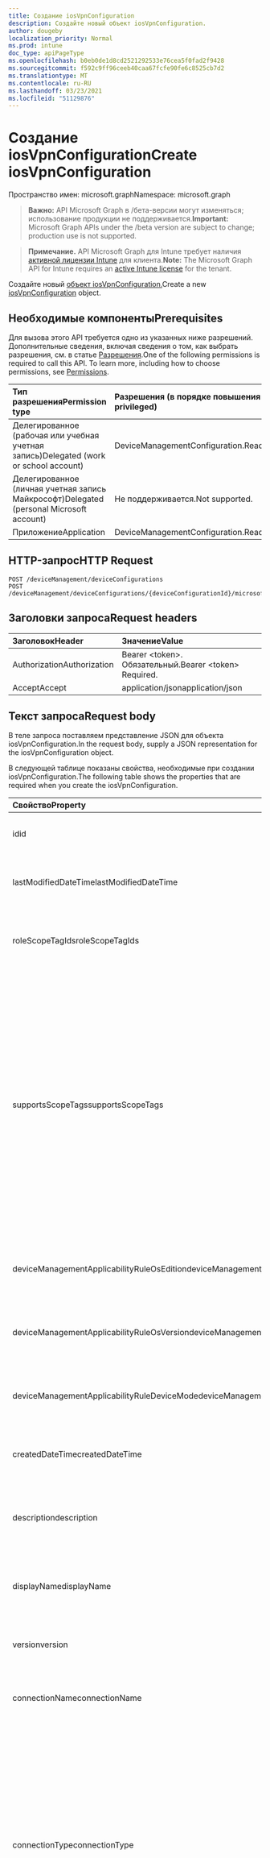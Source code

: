 ```yaml
---
title: Создание iosVpnConfiguration
description: Создайте новый объект iosVpnConfiguration.
author: dougeby
localization_priority: Normal
ms.prod: intune
doc_type: apiPageType
ms.openlocfilehash: b0eb0de1d8cd2521292533e76cea5f0fad2f9428
ms.sourcegitcommit: f592c9ff96ceeb40caa67fcfe90fe6c8525cb7d2
ms.translationtype: MT
ms.contentlocale: ru-RU
ms.lasthandoff: 03/23/2021
ms.locfileid: "51129876"
---
```

# <a name="create-iosvpnconfiguration"></a><span data-ttu-id="ce4cf-103">Создание iosVpnConfiguration</span><span class="sxs-lookup"><span data-stu-id="ce4cf-103">Create iosVpnConfiguration</span></span>

<span data-ttu-id="ce4cf-104">Пространство имен: microsoft.graph</span><span class="sxs-lookup"><span data-stu-id="ce4cf-104">Namespace: microsoft.graph</span></span>

> <span data-ttu-id="ce4cf-105">**Важно:** API Microsoft Graph в /бета-версии могут изменяться; использование продукции не поддерживается.</span><span class="sxs-lookup"><span data-stu-id="ce4cf-105">**Important:** Microsoft Graph APIs under the /beta version are subject to change; production use is not supported.</span></span>

> <span data-ttu-id="ce4cf-106">**Примечание.** API Microsoft Graph для Intune требует наличия [активной лицензии Intune](https://go.microsoft.com/fwlink/?linkid=839381) для клиента.</span><span class="sxs-lookup"><span data-stu-id="ce4cf-106">**Note:** The Microsoft Graph API for Intune requires an [active Intune license](https://go.microsoft.com/fwlink/?linkid=839381) for the tenant.</span></span>

<span data-ttu-id="ce4cf-107">Создайте новый [объект iosVpnConfiguration.](../resources/intune-deviceconfig-iosvpnconfiguration.md)</span><span class="sxs-lookup"><span data-stu-id="ce4cf-107">Create a new [iosVpnConfiguration](../resources/intune-deviceconfig-iosvpnconfiguration.md) object.</span></span>

## <a name="prerequisites"></a><span data-ttu-id="ce4cf-108">Необходимые компоненты</span><span class="sxs-lookup"><span data-stu-id="ce4cf-108">Prerequisites</span></span>
<span data-ttu-id="ce4cf-p101">Для вызова этого API требуется одно из указанных ниже разрешений. Дополнительные сведения, включая сведения о том, как выбрать разрешения, см. в статье [Разрешения](/graph/permissions-reference).</span><span class="sxs-lookup"><span data-stu-id="ce4cf-p101">One of the following permissions is required to call this API. To learn more, including how to choose permissions, see [Permissions](/graph/permissions-reference).</span></span>

|<span data-ttu-id="ce4cf-111">Тип разрешения</span><span class="sxs-lookup"><span data-stu-id="ce4cf-111">Permission type</span></span>|<span data-ttu-id="ce4cf-112">Разрешения (в порядке повышения привилегий)</span><span class="sxs-lookup"><span data-stu-id="ce4cf-112">Permissions (from least to most privileged)</span></span>|
|:---|:---|
|<span data-ttu-id="ce4cf-113">Делегированное (рабочая или учебная учетная запись)</span><span class="sxs-lookup"><span data-stu-id="ce4cf-113">Delegated (work or school account)</span></span>|<span data-ttu-id="ce4cf-114">DeviceManagementConfiguration.ReadWrite.All</span><span class="sxs-lookup"><span data-stu-id="ce4cf-114">DeviceManagementConfiguration.ReadWrite.All</span></span>|
|<span data-ttu-id="ce4cf-115">Делегированное (личная учетная запись Майкрософт)</span><span class="sxs-lookup"><span data-stu-id="ce4cf-115">Delegated (personal Microsoft account)</span></span>|<span data-ttu-id="ce4cf-116">Не поддерживается.</span><span class="sxs-lookup"><span data-stu-id="ce4cf-116">Not supported.</span></span>|
|<span data-ttu-id="ce4cf-117">Приложение</span><span class="sxs-lookup"><span data-stu-id="ce4cf-117">Application</span></span>|<span data-ttu-id="ce4cf-118">DeviceManagementConfiguration.ReadWrite.All</span><span class="sxs-lookup"><span data-stu-id="ce4cf-118">DeviceManagementConfiguration.ReadWrite.All</span></span>|

## <a name="http-request"></a><span data-ttu-id="ce4cf-119">HTTP-запрос</span><span class="sxs-lookup"><span data-stu-id="ce4cf-119">HTTP Request</span></span>
<!-- {
  "blockType": "ignored"
}
-->
``` http
POST /deviceManagement/deviceConfigurations
POST /deviceManagement/deviceConfigurations/{deviceConfigurationId}/microsoft.graph.windowsDomainJoinConfiguration/networkAccessConfigurations
```

## <a name="request-headers"></a><span data-ttu-id="ce4cf-120">Заголовки запроса</span><span class="sxs-lookup"><span data-stu-id="ce4cf-120">Request headers</span></span>
|<span data-ttu-id="ce4cf-121">Заголовок</span><span class="sxs-lookup"><span data-stu-id="ce4cf-121">Header</span></span>|<span data-ttu-id="ce4cf-122">Значение</span><span class="sxs-lookup"><span data-stu-id="ce4cf-122">Value</span></span>|
|:---|:---|
|<span data-ttu-id="ce4cf-123">Authorization</span><span class="sxs-lookup"><span data-stu-id="ce4cf-123">Authorization</span></span>|<span data-ttu-id="ce4cf-124">Bearer &lt;token&gt;. Обязательный.</span><span class="sxs-lookup"><span data-stu-id="ce4cf-124">Bearer &lt;token&gt; Required.</span></span>|
|<span data-ttu-id="ce4cf-125">Accept</span><span class="sxs-lookup"><span data-stu-id="ce4cf-125">Accept</span></span>|<span data-ttu-id="ce4cf-126">application/json</span><span class="sxs-lookup"><span data-stu-id="ce4cf-126">application/json</span></span>|

## <a name="request-body"></a><span data-ttu-id="ce4cf-127">Текст запроса</span><span class="sxs-lookup"><span data-stu-id="ce4cf-127">Request body</span></span>
<span data-ttu-id="ce4cf-128">В теле запроса поставляем представление JSON для объекта iosVpnConfiguration.</span><span class="sxs-lookup"><span data-stu-id="ce4cf-128">In the request body, supply a JSON representation for the iosVpnConfiguration object.</span></span>

<span data-ttu-id="ce4cf-129">В следующей таблице показаны свойства, необходимые при создании iosVpnConfiguration.</span><span class="sxs-lookup"><span data-stu-id="ce4cf-129">The following table shows the properties that are required when you create the iosVpnConfiguration.</span></span>

|<span data-ttu-id="ce4cf-130">Свойство</span><span class="sxs-lookup"><span data-stu-id="ce4cf-130">Property</span></span>|<span data-ttu-id="ce4cf-131">Тип</span><span class="sxs-lookup"><span data-stu-id="ce4cf-131">Type</span></span>|<span data-ttu-id="ce4cf-132">Описание</span><span class="sxs-lookup"><span data-stu-id="ce4cf-132">Description</span></span>|
|:---|:---|:---|
|<span data-ttu-id="ce4cf-133">id</span><span class="sxs-lookup"><span data-stu-id="ce4cf-133">id</span></span>|<span data-ttu-id="ce4cf-134">Строка</span><span class="sxs-lookup"><span data-stu-id="ce4cf-134">String</span></span>|<span data-ttu-id="ce4cf-135">Ключ объекта.</span><span class="sxs-lookup"><span data-stu-id="ce4cf-135">Key of the entity.</span></span> <span data-ttu-id="ce4cf-136">Наследуется от объекта [deviceConfiguration](../resources/intune-shared-deviceconfiguration.md).</span><span class="sxs-lookup"><span data-stu-id="ce4cf-136">Inherited from [deviceConfiguration](../resources/intune-shared-deviceconfiguration.md)</span></span>|
|<span data-ttu-id="ce4cf-137">lastModifiedDateTime</span><span class="sxs-lookup"><span data-stu-id="ce4cf-137">lastModifiedDateTime</span></span>|<span data-ttu-id="ce4cf-138">DateTimeOffset</span><span class="sxs-lookup"><span data-stu-id="ce4cf-138">DateTimeOffset</span></span>|<span data-ttu-id="ce4cf-139">Дата и время последнего изменения объекта.</span><span class="sxs-lookup"><span data-stu-id="ce4cf-139">DateTime the object was last modified.</span></span> <span data-ttu-id="ce4cf-140">Наследуется от объекта [deviceConfiguration](../resources/intune-shared-deviceconfiguration.md).</span><span class="sxs-lookup"><span data-stu-id="ce4cf-140">Inherited from [deviceConfiguration](../resources/intune-shared-deviceconfiguration.md)</span></span>|
|<span data-ttu-id="ce4cf-141">roleScopeTagIds</span><span class="sxs-lookup"><span data-stu-id="ce4cf-141">roleScopeTagIds</span></span>|<span data-ttu-id="ce4cf-142">Коллекция String</span><span class="sxs-lookup"><span data-stu-id="ce4cf-142">String collection</span></span>|<span data-ttu-id="ce4cf-143">Список тегов области для этого экземпляра Entity.</span><span class="sxs-lookup"><span data-stu-id="ce4cf-143">List of Scope Tags for this Entity instance.</span></span> <span data-ttu-id="ce4cf-144">Наследуется от объекта [deviceConfiguration](../resources/intune-shared-deviceconfiguration.md).</span><span class="sxs-lookup"><span data-stu-id="ce4cf-144">Inherited from [deviceConfiguration](../resources/intune-shared-deviceconfiguration.md)</span></span>|
|<span data-ttu-id="ce4cf-145">supportsScopeTags</span><span class="sxs-lookup"><span data-stu-id="ce4cf-145">supportsScopeTags</span></span>|<span data-ttu-id="ce4cf-146">Boolean</span><span class="sxs-lookup"><span data-stu-id="ce4cf-146">Boolean</span></span>|<span data-ttu-id="ce4cf-147">Указывает, поддерживает ли вся конфигурация устройства назначение тегов области.</span><span class="sxs-lookup"><span data-stu-id="ce4cf-147">Indicates whether or not the underlying Device Configuration supports the assignment of scope tags.</span></span> <span data-ttu-id="ce4cf-148">Назначение свойства ScopeTags не допускается, если это значение является ложным и объекты не будут видны пользователям с охватом.</span><span class="sxs-lookup"><span data-stu-id="ce4cf-148">Assigning to the ScopeTags property is not allowed when this value is false and entities will not be visible to scoped users.</span></span> <span data-ttu-id="ce4cf-149">Это происходит для политик Legacy, созданных в Silverlight, и их можно разрешить путем удаления и воссоздания политики на портале Azure.</span><span class="sxs-lookup"><span data-stu-id="ce4cf-149">This occurs for Legacy policies created in Silverlight and can be resolved by deleting and recreating the policy in the Azure Portal.</span></span> <span data-ttu-id="ce4cf-150">Это свойство доступно только для чтения.</span><span class="sxs-lookup"><span data-stu-id="ce4cf-150">This property is read-only.</span></span> <span data-ttu-id="ce4cf-151">Наследуется от объекта [deviceConfiguration](../resources/intune-shared-deviceconfiguration.md).</span><span class="sxs-lookup"><span data-stu-id="ce4cf-151">Inherited from [deviceConfiguration](../resources/intune-shared-deviceconfiguration.md)</span></span>|
|<span data-ttu-id="ce4cf-152">deviceManagementApplicabilityRuleOsEdition</span><span class="sxs-lookup"><span data-stu-id="ce4cf-152">deviceManagementApplicabilityRuleOsEdition</span></span>|[<span data-ttu-id="ce4cf-153">deviceManagementApplicabilityRuleOsEdition</span><span class="sxs-lookup"><span data-stu-id="ce4cf-153">deviceManagementApplicabilityRuleOsEdition</span></span>](../resources/intune-deviceconfig-devicemanagementapplicabilityruleosedition.md)|<span data-ttu-id="ce4cf-154">Применимость к выпуску ОС для этой политики.</span><span class="sxs-lookup"><span data-stu-id="ce4cf-154">The OS edition applicability for this Policy.</span></span> <span data-ttu-id="ce4cf-155">Наследуется от объекта [deviceConfiguration](../resources/intune-shared-deviceconfiguration.md).</span><span class="sxs-lookup"><span data-stu-id="ce4cf-155">Inherited from [deviceConfiguration](../resources/intune-shared-deviceconfiguration.md)</span></span>|
|<span data-ttu-id="ce4cf-156">deviceManagementApplicabilityRuleOsVersion</span><span class="sxs-lookup"><span data-stu-id="ce4cf-156">deviceManagementApplicabilityRuleOsVersion</span></span>|[<span data-ttu-id="ce4cf-157">deviceManagementApplicabilityRuleOsVersion</span><span class="sxs-lookup"><span data-stu-id="ce4cf-157">deviceManagementApplicabilityRuleOsVersion</span></span>](../resources/intune-deviceconfig-devicemanagementapplicabilityruleosversion.md)|<span data-ttu-id="ce4cf-158">Правило применимости версии ОС для этой политики.</span><span class="sxs-lookup"><span data-stu-id="ce4cf-158">The OS version applicability rule for this Policy.</span></span> <span data-ttu-id="ce4cf-159">Наследуется от объекта [deviceConfiguration](../resources/intune-shared-deviceconfiguration.md).</span><span class="sxs-lookup"><span data-stu-id="ce4cf-159">Inherited from [deviceConfiguration](../resources/intune-shared-deviceconfiguration.md)</span></span>|
|<span data-ttu-id="ce4cf-160">deviceManagementApplicabilityRuleDeviceMode</span><span class="sxs-lookup"><span data-stu-id="ce4cf-160">deviceManagementApplicabilityRuleDeviceMode</span></span>|[<span data-ttu-id="ce4cf-161">deviceManagementApplicabilityRuleDeviceMode</span><span class="sxs-lookup"><span data-stu-id="ce4cf-161">deviceManagementApplicabilityRuleDeviceMode</span></span>](../resources/intune-deviceconfig-devicemanagementapplicabilityruledevicemode.md)|<span data-ttu-id="ce4cf-162">Правило применимости режима устройства для этой политики.</span><span class="sxs-lookup"><span data-stu-id="ce4cf-162">The device mode applicability rule for this Policy.</span></span> <span data-ttu-id="ce4cf-163">Наследуется от объекта [deviceConfiguration](../resources/intune-shared-deviceconfiguration.md).</span><span class="sxs-lookup"><span data-stu-id="ce4cf-163">Inherited from [deviceConfiguration](../resources/intune-shared-deviceconfiguration.md)</span></span>|
|<span data-ttu-id="ce4cf-164">createdDateTime</span><span class="sxs-lookup"><span data-stu-id="ce4cf-164">createdDateTime</span></span>|<span data-ttu-id="ce4cf-165">DateTimeOffset</span><span class="sxs-lookup"><span data-stu-id="ce4cf-165">DateTimeOffset</span></span>|<span data-ttu-id="ce4cf-166">Дата и время создания объекта.</span><span class="sxs-lookup"><span data-stu-id="ce4cf-166">DateTime the object was created.</span></span> <span data-ttu-id="ce4cf-167">Наследуется от объекта [deviceConfiguration](../resources/intune-shared-deviceconfiguration.md).</span><span class="sxs-lookup"><span data-stu-id="ce4cf-167">Inherited from [deviceConfiguration](../resources/intune-shared-deviceconfiguration.md)</span></span>|
|<span data-ttu-id="ce4cf-168">description</span><span class="sxs-lookup"><span data-stu-id="ce4cf-168">description</span></span>|<span data-ttu-id="ce4cf-169">Строка</span><span class="sxs-lookup"><span data-stu-id="ce4cf-169">String</span></span>|<span data-ttu-id="ce4cf-170">Указанное администратором описание конфигурации устройства.</span><span class="sxs-lookup"><span data-stu-id="ce4cf-170">Admin provided description of the Device Configuration.</span></span> <span data-ttu-id="ce4cf-171">Наследуется от объекта [deviceConfiguration](../resources/intune-shared-deviceconfiguration.md).</span><span class="sxs-lookup"><span data-stu-id="ce4cf-171">Inherited from [deviceConfiguration](../resources/intune-shared-deviceconfiguration.md)</span></span>|
|<span data-ttu-id="ce4cf-172">displayName</span><span class="sxs-lookup"><span data-stu-id="ce4cf-172">displayName</span></span>|<span data-ttu-id="ce4cf-173">Строка</span><span class="sxs-lookup"><span data-stu-id="ce4cf-173">String</span></span>|<span data-ttu-id="ce4cf-174">Указанное администратором имя конфигурации устройства.</span><span class="sxs-lookup"><span data-stu-id="ce4cf-174">Admin provided name of the device configuration.</span></span> <span data-ttu-id="ce4cf-175">Наследуется от объекта [deviceConfiguration](../resources/intune-shared-deviceconfiguration.md).</span><span class="sxs-lookup"><span data-stu-id="ce4cf-175">Inherited from [deviceConfiguration](../resources/intune-shared-deviceconfiguration.md)</span></span>|
|<span data-ttu-id="ce4cf-176">version</span><span class="sxs-lookup"><span data-stu-id="ce4cf-176">version</span></span>|<span data-ttu-id="ce4cf-177">Int32</span><span class="sxs-lookup"><span data-stu-id="ce4cf-177">Int32</span></span>|<span data-ttu-id="ce4cf-178">Версия конфигурации устройства.</span><span class="sxs-lookup"><span data-stu-id="ce4cf-178">Version of the device configuration.</span></span> <span data-ttu-id="ce4cf-179">Наследуется от объекта [deviceConfiguration](../resources/intune-shared-deviceconfiguration.md).</span><span class="sxs-lookup"><span data-stu-id="ce4cf-179">Inherited from [deviceConfiguration](../resources/intune-shared-deviceconfiguration.md)</span></span>|
|<span data-ttu-id="ce4cf-180">connectionName</span><span class="sxs-lookup"><span data-stu-id="ce4cf-180">connectionName</span></span>|<span data-ttu-id="ce4cf-181">Строка</span><span class="sxs-lookup"><span data-stu-id="ce4cf-181">String</span></span>|<span data-ttu-id="ce4cf-182">Имя подключения, отображаемая пользователю.</span><span class="sxs-lookup"><span data-stu-id="ce4cf-182">Connection name displayed to the user.</span></span> <span data-ttu-id="ce4cf-183">Унаследованный от [appleVpnConfiguration](../resources/intune-deviceconfig-applevpnconfiguration.md)</span><span class="sxs-lookup"><span data-stu-id="ce4cf-183">Inherited from [appleVpnConfiguration](../resources/intune-deviceconfig-applevpnconfiguration.md)</span></span>|
|<span data-ttu-id="ce4cf-184">connectionType</span><span class="sxs-lookup"><span data-stu-id="ce4cf-184">connectionType</span></span>|[<span data-ttu-id="ce4cf-185">appleVpnConnectionType</span><span class="sxs-lookup"><span data-stu-id="ce4cf-185">appleVpnConnectionType</span></span>](../resources/intune-deviceconfig-applevpnconnectiontype.md)|<span data-ttu-id="ce4cf-186">Тип подключения.</span><span class="sxs-lookup"><span data-stu-id="ce4cf-186">Connection type.</span></span> <span data-ttu-id="ce4cf-187">Наследуется [от appleVpnConfiguration](../resources/intune-deviceconfig-applevpnconfiguration.md).</span><span class="sxs-lookup"><span data-stu-id="ce4cf-187">Inherited from [appleVpnConfiguration](../resources/intune-deviceconfig-applevpnconfiguration.md).</span></span> <span data-ttu-id="ce4cf-188">Возможные значения: `ciscoAnyConnect` `pulseSecure` , , , , , `f5EdgeClient` , , , `dellSonicWallMobileConnect` `checkPointCapsuleVpn` , , `customVpn` `ciscoIPSec` `citrix` `ciscoAnyConnectV2` , `paloAltoGlobalProtect` `zscalerPrivateAccess` `f5Access2018` `citrixSso` `paloAltoGlobalProtectV2` `ikEv2` `alwaysOn` `microsoftTunnel` `netMotionMobility` `microsoftProtect` .</span><span class="sxs-lookup"><span data-stu-id="ce4cf-188">Possible values are: `ciscoAnyConnect`, `pulseSecure`, `f5EdgeClient`, `dellSonicWallMobileConnect`, `checkPointCapsuleVpn`, `customVpn`, `ciscoIPSec`, `citrix`, `ciscoAnyConnectV2`, `paloAltoGlobalProtect`, `zscalerPrivateAccess`, `f5Access2018`, `citrixSso`, `paloAltoGlobalProtectV2`, `ikEv2`, `alwaysOn`, `microsoftTunnel`, `netMotionMobility`, `microsoftProtect`.</span></span>|
|<span data-ttu-id="ce4cf-189">loginGroupOrDomain</span><span class="sxs-lookup"><span data-stu-id="ce4cf-189">loginGroupOrDomain</span></span>|<span data-ttu-id="ce4cf-190">Строка</span><span class="sxs-lookup"><span data-stu-id="ce4cf-190">String</span></span>|<span data-ttu-id="ce4cf-191">Группа входа или домен при наборе типа подключения к мобильному подключению Dell SonicWALL.</span><span class="sxs-lookup"><span data-stu-id="ce4cf-191">Login group or domain when connection type is set to Dell SonicWALL Mobile Connection.</span></span> <span data-ttu-id="ce4cf-192">Унаследованный от [appleVpnConfiguration](../resources/intune-deviceconfig-applevpnconfiguration.md)</span><span class="sxs-lookup"><span data-stu-id="ce4cf-192">Inherited from [appleVpnConfiguration](../resources/intune-deviceconfig-applevpnconfiguration.md)</span></span>|
|<span data-ttu-id="ce4cf-193">role</span><span class="sxs-lookup"><span data-stu-id="ce4cf-193">role</span></span>|<span data-ttu-id="ce4cf-194">Строка</span><span class="sxs-lookup"><span data-stu-id="ce4cf-194">String</span></span>|<span data-ttu-id="ce4cf-195">Роль при наборе типа подключения к Pulse Secure.</span><span class="sxs-lookup"><span data-stu-id="ce4cf-195">Role when connection type is set to Pulse Secure.</span></span> <span data-ttu-id="ce4cf-196">Унаследованный от [appleVpnConfiguration](../resources/intune-deviceconfig-applevpnconfiguration.md)</span><span class="sxs-lookup"><span data-stu-id="ce4cf-196">Inherited from [appleVpnConfiguration](../resources/intune-deviceconfig-applevpnconfiguration.md)</span></span>|
|<span data-ttu-id="ce4cf-197">realm</span><span class="sxs-lookup"><span data-stu-id="ce4cf-197">realm</span></span>|<span data-ttu-id="ce4cf-198">Строка</span><span class="sxs-lookup"><span data-stu-id="ce4cf-198">String</span></span>|<span data-ttu-id="ce4cf-199">Realm, когда тип подключения за установлен в Pulse Secure.</span><span class="sxs-lookup"><span data-stu-id="ce4cf-199">Realm when connection type is set to Pulse Secure.</span></span> <span data-ttu-id="ce4cf-200">Унаследованный от [appleVpnConfiguration](../resources/intune-deviceconfig-applevpnconfiguration.md)</span><span class="sxs-lookup"><span data-stu-id="ce4cf-200">Inherited from [appleVpnConfiguration](../resources/intune-deviceconfig-applevpnconfiguration.md)</span></span>|
|<span data-ttu-id="ce4cf-201">сервер</span><span class="sxs-lookup"><span data-stu-id="ce4cf-201">server</span></span>|[<span data-ttu-id="ce4cf-202">vpnServer</span><span class="sxs-lookup"><span data-stu-id="ce4cf-202">vpnServer</span></span>](../resources/intune-deviceconfig-vpnserver.md)|<span data-ttu-id="ce4cf-203">VPN Server в сети.</span><span class="sxs-lookup"><span data-stu-id="ce4cf-203">VPN Server on the network.</span></span> <span data-ttu-id="ce4cf-204">Убедитесь, что конечные пользователи могут получить доступ к этому расположению сети.</span><span class="sxs-lookup"><span data-stu-id="ce4cf-204">Make sure end users can access this network location.</span></span> <span data-ttu-id="ce4cf-205">Унаследованный от [appleVpnConfiguration](../resources/intune-deviceconfig-applevpnconfiguration.md)</span><span class="sxs-lookup"><span data-stu-id="ce4cf-205">Inherited from [appleVpnConfiguration](../resources/intune-deviceconfig-applevpnconfiguration.md)</span></span>|
|<span data-ttu-id="ce4cf-206">идентификатор</span><span class="sxs-lookup"><span data-stu-id="ce4cf-206">identifier</span></span>|<span data-ttu-id="ce4cf-207">Строка</span><span class="sxs-lookup"><span data-stu-id="ce4cf-207">String</span></span>|<span data-ttu-id="ce4cf-208">Идентификатор, предоставляемый поставщиком VPN при наборе типа подключения к настраиваемой VPN.</span><span class="sxs-lookup"><span data-stu-id="ce4cf-208">Identifier provided by VPN vendor when connection type is set to Custom VPN.</span></span> <span data-ttu-id="ce4cf-209">Например: Cisco AnyConnect использует идентификатор формы com.cisco.anyconnect.applevpn.plugin, унаследованный от [appleVpnConfiguration.](../resources/intune-deviceconfig-applevpnconfiguration.md)</span><span class="sxs-lookup"><span data-stu-id="ce4cf-209">For example: Cisco AnyConnect uses an identifier of the form com.cisco.anyconnect.applevpn.plugin Inherited from [appleVpnConfiguration](../resources/intune-deviceconfig-applevpnconfiguration.md)</span></span>|
|<span data-ttu-id="ce4cf-210">customData</span><span class="sxs-lookup"><span data-stu-id="ce4cf-210">customData</span></span>|<span data-ttu-id="ce4cf-211">Коллекция [keyValue](../resources/intune-deviceconfig-keyvalue.md)</span><span class="sxs-lookup"><span data-stu-id="ce4cf-211">[keyValue](../resources/intune-deviceconfig-keyvalue.md) collection</span></span>|<span data-ttu-id="ce4cf-212">Настраиваемые данные при наборе типа подключения к настраиваемой VPN.</span><span class="sxs-lookup"><span data-stu-id="ce4cf-212">Custom data when connection type is set to Custom VPN.</span></span> <span data-ttu-id="ce4cf-213">Используйте это поле, чтобы включить функции, не поддерживаемые Intune, но доступные в vpn-решении.</span><span class="sxs-lookup"><span data-stu-id="ce4cf-213">Use this field to enable functionality not supported by Intune, but available in your VPN solution.</span></span> <span data-ttu-id="ce4cf-214">Обратитесь к поставщику VPN, чтобы узнать, как добавить эти пары ключей и значений.</span><span class="sxs-lookup"><span data-stu-id="ce4cf-214">Contact your VPN vendor to learn how to add these key/value pairs.</span></span> <span data-ttu-id="ce4cf-215">Эта коллекция может содержать не более 25 элементов.</span><span class="sxs-lookup"><span data-stu-id="ce4cf-215">This collection can contain a maximum of 25 elements.</span></span> <span data-ttu-id="ce4cf-216">Унаследованный от [appleVpnConfiguration](../resources/intune-deviceconfig-applevpnconfiguration.md)</span><span class="sxs-lookup"><span data-stu-id="ce4cf-216">Inherited from [appleVpnConfiguration](../resources/intune-deviceconfig-applevpnconfiguration.md)</span></span>|
|<span data-ttu-id="ce4cf-217">customKeyValueData</span><span class="sxs-lookup"><span data-stu-id="ce4cf-217">customKeyValueData</span></span>|<span data-ttu-id="ce4cf-218">Коллекция [keyValuePair](../resources/intune-shared-keyvaluepair.md)</span><span class="sxs-lookup"><span data-stu-id="ce4cf-218">[keyValuePair](../resources/intune-shared-keyvaluepair.md) collection</span></span>|<span data-ttu-id="ce4cf-219">Настраиваемые данные при наборе типа подключения к настраиваемой VPN.</span><span class="sxs-lookup"><span data-stu-id="ce4cf-219">Custom data when connection type is set to Custom VPN.</span></span> <span data-ttu-id="ce4cf-220">Используйте это поле, чтобы включить функции, не поддерживаемые Intune, но доступные в vpn-решении.</span><span class="sxs-lookup"><span data-stu-id="ce4cf-220">Use this field to enable functionality not supported by Intune, but available in your VPN solution.</span></span> <span data-ttu-id="ce4cf-221">Обратитесь к поставщику VPN, чтобы узнать, как добавить эти пары ключей и значений.</span><span class="sxs-lookup"><span data-stu-id="ce4cf-221">Contact your VPN vendor to learn how to add these key/value pairs.</span></span> <span data-ttu-id="ce4cf-222">Эта коллекция может содержать не более 25 элементов.</span><span class="sxs-lookup"><span data-stu-id="ce4cf-222">This collection can contain a maximum of 25 elements.</span></span> <span data-ttu-id="ce4cf-223">Унаследованный от [appleVpnConfiguration](../resources/intune-deviceconfig-applevpnconfiguration.md)</span><span class="sxs-lookup"><span data-stu-id="ce4cf-223">Inherited from [appleVpnConfiguration](../resources/intune-deviceconfig-applevpnconfiguration.md)</span></span>|
|<span data-ttu-id="ce4cf-224">enableSplitTunneling</span><span class="sxs-lookup"><span data-stu-id="ce4cf-224">enableSplitTunneling</span></span>|<span data-ttu-id="ce4cf-225">Boolean</span><span class="sxs-lookup"><span data-stu-id="ce4cf-225">Boolean</span></span>|<span data-ttu-id="ce4cf-226">Отправка всего сетевого трафика через VPN.</span><span class="sxs-lookup"><span data-stu-id="ce4cf-226">Send all network traffic through VPN.</span></span> <span data-ttu-id="ce4cf-227">Унаследованный от [appleVpnConfiguration](../resources/intune-deviceconfig-applevpnconfiguration.md)</span><span class="sxs-lookup"><span data-stu-id="ce4cf-227">Inherited from [appleVpnConfiguration](../resources/intune-deviceconfig-applevpnconfiguration.md)</span></span>|
|<span data-ttu-id="ce4cf-228">authenticationMethod</span><span class="sxs-lookup"><span data-stu-id="ce4cf-228">authenticationMethod</span></span>|[<span data-ttu-id="ce4cf-229">vpnAuthenticationMethod</span><span class="sxs-lookup"><span data-stu-id="ce4cf-229">vpnAuthenticationMethod</span></span>](../resources/intune-deviceconfig-vpnauthenticationmethod.md)|<span data-ttu-id="ce4cf-230">Метод проверки подлинности для этого VPN-подключения.</span><span class="sxs-lookup"><span data-stu-id="ce4cf-230">Authentication method for this VPN connection.</span></span> <span data-ttu-id="ce4cf-231">Наследуется [от appleVpnConfiguration](../resources/intune-deviceconfig-applevpnconfiguration.md).</span><span class="sxs-lookup"><span data-stu-id="ce4cf-231">Inherited from [appleVpnConfiguration](../resources/intune-deviceconfig-applevpnconfiguration.md).</span></span> <span data-ttu-id="ce4cf-232">Возможные значения: `certificate`, `usernameAndPassword`, `sharedSecret`, `derivedCredential`, `azureAD`.</span><span class="sxs-lookup"><span data-stu-id="ce4cf-232">Possible values are: `certificate`, `usernameAndPassword`, `sharedSecret`, `derivedCredential`, `azureAD`.</span></span>|
|<span data-ttu-id="ce4cf-233">enablePerApp</span><span class="sxs-lookup"><span data-stu-id="ce4cf-233">enablePerApp</span></span>|<span data-ttu-id="ce4cf-234">Boolean</span><span class="sxs-lookup"><span data-stu-id="ce4cf-234">Boolean</span></span>|<span data-ttu-id="ce4cf-235">Настройка этого параметра создает Per-App, которая впоследствии может быть связана с приложениями, которые могут запускать этот VPN-коннекцитон на устройстве iOS конечного пользователя.</span><span class="sxs-lookup"><span data-stu-id="ce4cf-235">Setting this to true creates Per-App VPN payload which can later be associated with Apps that can trigger this VPN conneciton on the end user's iOS device.</span></span> <span data-ttu-id="ce4cf-236">Унаследованный от [appleVpnConfiguration](../resources/intune-deviceconfig-applevpnconfiguration.md)</span><span class="sxs-lookup"><span data-stu-id="ce4cf-236">Inherited from [appleVpnConfiguration](../resources/intune-deviceconfig-applevpnconfiguration.md)</span></span>|
|<span data-ttu-id="ce4cf-237">safariDomains</span><span class="sxs-lookup"><span data-stu-id="ce4cf-237">safariDomains</span></span>|<span data-ttu-id="ce4cf-238">Коллекция String</span><span class="sxs-lookup"><span data-stu-id="ce4cf-238">String collection</span></span>|<span data-ttu-id="ce4cf-239">Домены Safari при включении этого параметра VPN для приложения.</span><span class="sxs-lookup"><span data-stu-id="ce4cf-239">Safari domains when this VPN per App setting is enabled.</span></span> <span data-ttu-id="ce4cf-240">Помимо приложений, связанных с этим VPN, указанные здесь домены Safari также смогут запускать это VPN-подключение.</span><span class="sxs-lookup"><span data-stu-id="ce4cf-240">In addition to the apps associated with this VPN, Safari domains specified here will also be able to trigger this VPN connection.</span></span> <span data-ttu-id="ce4cf-241">Унаследованный от [appleVpnConfiguration](../resources/intune-deviceconfig-applevpnconfiguration.md)</span><span class="sxs-lookup"><span data-stu-id="ce4cf-241">Inherited from [appleVpnConfiguration](../resources/intune-deviceconfig-applevpnconfiguration.md)</span></span>|
|<span data-ttu-id="ce4cf-242">onDemandRules</span><span class="sxs-lookup"><span data-stu-id="ce4cf-242">onDemandRules</span></span>|<span data-ttu-id="ce4cf-243">[коллекция vpnOnDemandRule](../resources/intune-deviceconfig-vpnondemandrule.md)</span><span class="sxs-lookup"><span data-stu-id="ce4cf-243">[vpnOnDemandRule](../resources/intune-deviceconfig-vpnondemandrule.md) collection</span></span>|<span data-ttu-id="ce4cf-244">Правила по запросу.</span><span class="sxs-lookup"><span data-stu-id="ce4cf-244">On-Demand Rules.</span></span> <span data-ttu-id="ce4cf-245">Эта коллекция может содержать не более 500 элементов.</span><span class="sxs-lookup"><span data-stu-id="ce4cf-245">This collection can contain a maximum of 500 elements.</span></span> <span data-ttu-id="ce4cf-246">Унаследованный от [appleVpnConfiguration](../resources/intune-deviceconfig-applevpnconfiguration.md)</span><span class="sxs-lookup"><span data-stu-id="ce4cf-246">Inherited from [appleVpnConfiguration](../resources/intune-deviceconfig-applevpnconfiguration.md)</span></span>|
|<span data-ttu-id="ce4cf-247">providerType</span><span class="sxs-lookup"><span data-stu-id="ce4cf-247">providerType</span></span>|[<span data-ttu-id="ce4cf-248">vpnProviderType</span><span class="sxs-lookup"><span data-stu-id="ce4cf-248">vpnProviderType</span></span>](../resources/intune-deviceconfig-vpnprovidertype.md)|<span data-ttu-id="ce4cf-249">Тип поставщика для VPN-приложения.</span><span class="sxs-lookup"><span data-stu-id="ce4cf-249">Provider type for per-app VPN.</span></span> <span data-ttu-id="ce4cf-250">Наследуется [от appleVpnConfiguration](../resources/intune-deviceconfig-applevpnconfiguration.md).</span><span class="sxs-lookup"><span data-stu-id="ce4cf-250">Inherited from [appleVpnConfiguration](../resources/intune-deviceconfig-applevpnconfiguration.md).</span></span> <span data-ttu-id="ce4cf-251">Возможные значения: `notConfigured`, `appProxy`, `packetTunnel`.</span><span class="sxs-lookup"><span data-stu-id="ce4cf-251">Possible values are: `notConfigured`, `appProxy`, `packetTunnel`.</span></span>|
|<span data-ttu-id="ce4cf-252">associatedDomains</span><span class="sxs-lookup"><span data-stu-id="ce4cf-252">associatedDomains</span></span>|<span data-ttu-id="ce4cf-253">Коллекция String</span><span class="sxs-lookup"><span data-stu-id="ce4cf-253">String collection</span></span>|<span data-ttu-id="ce4cf-254">Связанные домены, унаследованные от [appleVpnConfiguration](../resources/intune-deviceconfig-applevpnconfiguration.md)</span><span class="sxs-lookup"><span data-stu-id="ce4cf-254">Associated Domains Inherited from [appleVpnConfiguration](../resources/intune-deviceconfig-applevpnconfiguration.md)</span></span>|
|<span data-ttu-id="ce4cf-255">excludedDomains</span><span class="sxs-lookup"><span data-stu-id="ce4cf-255">excludedDomains</span></span>|<span data-ttu-id="ce4cf-256">Коллекция String</span><span class="sxs-lookup"><span data-stu-id="ce4cf-256">String collection</span></span>|<span data-ttu-id="ce4cf-257">Домены, которые доступны через общедоступный интернет, а не через VPN, даже если VPN для каждого приложения активируется, наследуется [из appleVpnConfiguration.](../resources/intune-deviceconfig-applevpnconfiguration.md)</span><span class="sxs-lookup"><span data-stu-id="ce4cf-257">Domains that are accessed through the public internet instead of through VPN, even when per-app VPN is activated Inherited from [appleVpnConfiguration](../resources/intune-deviceconfig-applevpnconfiguration.md)</span></span>|
|<span data-ttu-id="ce4cf-258">disableOnDemandUserOverride</span><span class="sxs-lookup"><span data-stu-id="ce4cf-258">disableOnDemandUserOverride</span></span>|<span data-ttu-id="ce4cf-259">Boolean</span><span class="sxs-lookup"><span data-stu-id="ce4cf-259">Boolean</span></span>|<span data-ttu-id="ce4cf-260">Переключение, чтобы предотвратить отключение автоматического VPN в приложении "Параметры", унаследованных от [appleVpnConfiguration](../resources/intune-deviceconfig-applevpnconfiguration.md)</span><span class="sxs-lookup"><span data-stu-id="ce4cf-260">Toggle to prevent user from disabling automatic VPN in the Settings app Inherited from [appleVpnConfiguration](../resources/intune-deviceconfig-applevpnconfiguration.md)</span></span>|
|<span data-ttu-id="ce4cf-261">proxyServer</span><span class="sxs-lookup"><span data-stu-id="ce4cf-261">proxyServer</span></span>|[<span data-ttu-id="ce4cf-262">vpnProxyServer</span><span class="sxs-lookup"><span data-stu-id="ce4cf-262">vpnProxyServer</span></span>](../resources/intune-deviceconfig-vpnproxyserver.md)|<span data-ttu-id="ce4cf-263">Прокси-сервер.</span><span class="sxs-lookup"><span data-stu-id="ce4cf-263">Proxy Server.</span></span> <span data-ttu-id="ce4cf-264">Унаследованный от [appleVpnConfiguration](../resources/intune-deviceconfig-applevpnconfiguration.md)</span><span class="sxs-lookup"><span data-stu-id="ce4cf-264">Inherited from [appleVpnConfiguration](../resources/intune-deviceconfig-applevpnconfiguration.md)</span></span>|
|<span data-ttu-id="ce4cf-265">optInToDeviceIdSharing</span><span class="sxs-lookup"><span data-stu-id="ce4cf-265">optInToDeviceIdSharing</span></span>|<span data-ttu-id="ce4cf-266">Boolean</span><span class="sxs-lookup"><span data-stu-id="ce4cf-266">Boolean</span></span>|<span data-ttu-id="ce4cf-267">Opt-In совместное использование Id устройства сторонним vpn-клиентам для использования во время проверки контроля доступа к сети.</span><span class="sxs-lookup"><span data-stu-id="ce4cf-267">Opt-In to sharing the device's Id to third-party vpn clients for use during network access control validation.</span></span> <span data-ttu-id="ce4cf-268">Унаследованный от [appleVpnConfiguration](../resources/intune-deviceconfig-applevpnconfiguration.md)</span><span class="sxs-lookup"><span data-stu-id="ce4cf-268">Inherited from [appleVpnConfiguration](../resources/intune-deviceconfig-applevpnconfiguration.md)</span></span>|
|<span data-ttu-id="ce4cf-269">userDomain</span><span class="sxs-lookup"><span data-stu-id="ce4cf-269">userDomain</span></span>|<span data-ttu-id="ce4cf-270">Строка</span><span class="sxs-lookup"><span data-stu-id="ce4cf-270">String</span></span>|<span data-ttu-id="ce4cf-271">Zscaler только.</span><span class="sxs-lookup"><span data-stu-id="ce4cf-271">Zscaler only.</span></span> <span data-ttu-id="ce4cf-272">Введите статический домен для предварительного заполнения поля входа в приложение Zscaler.</span><span class="sxs-lookup"><span data-stu-id="ce4cf-272">Enter a static domain to pre-populate the login field with in the Zscaler app.</span></span> <span data-ttu-id="ce4cf-273">Если этот домен останется пустым, вместо него будет использоваться домен Azure Active Directory пользователя.</span><span class="sxs-lookup"><span data-stu-id="ce4cf-273">If this is left empty, the user's Azure Active Directory domain will be used instead.</span></span>|
|<span data-ttu-id="ce4cf-274">strictEnforcement</span><span class="sxs-lookup"><span data-stu-id="ce4cf-274">strictEnforcement</span></span>|<span data-ttu-id="ce4cf-275">Boolean</span><span class="sxs-lookup"><span data-stu-id="ce4cf-275">Boolean</span></span>|<span data-ttu-id="ce4cf-276">Zscaler только.</span><span class="sxs-lookup"><span data-stu-id="ce4cf-276">Zscaler only.</span></span> <span data-ttu-id="ce4cf-277">Блокирует сетевой трафик до тех пор, пока пользователь не впишется в приложение Zscaler.</span><span class="sxs-lookup"><span data-stu-id="ce4cf-277">Blocks network traffic until the user signs into Zscaler app.</span></span> <span data-ttu-id="ce4cf-278">"True" означает, что трафик заблокирован.</span><span class="sxs-lookup"><span data-stu-id="ce4cf-278">"True" means traffic is blocked.</span></span>|
|<span data-ttu-id="ce4cf-279">cloudName</span><span class="sxs-lookup"><span data-stu-id="ce4cf-279">cloudName</span></span>|<span data-ttu-id="ce4cf-280">Строка</span><span class="sxs-lookup"><span data-stu-id="ce4cf-280">String</span></span>|<span data-ttu-id="ce4cf-281">Zscaler только.</span><span class="sxs-lookup"><span data-stu-id="ce4cf-281">Zscaler only.</span></span> <span data-ttu-id="ce4cf-282">Облако Zscaler, которому назначен пользователь.</span><span class="sxs-lookup"><span data-stu-id="ce4cf-282">Zscaler cloud which the user is assigned to.</span></span>|
|<span data-ttu-id="ce4cf-283">excludeList</span><span class="sxs-lookup"><span data-stu-id="ce4cf-283">excludeList</span></span>|<span data-ttu-id="ce4cf-284">Коллекция String</span><span class="sxs-lookup"><span data-stu-id="ce4cf-284">String collection</span></span>|<span data-ttu-id="ce4cf-285">Zscaler только.</span><span class="sxs-lookup"><span data-stu-id="ce4cf-285">Zscaler only.</span></span> <span data-ttu-id="ce4cf-286">Список сетевых адресов, которые не отправляются через облако Zscaler.</span><span class="sxs-lookup"><span data-stu-id="ce4cf-286">List of network addresses which are not sent through the Zscaler cloud.</span></span>|
|<span data-ttu-id="ce4cf-287">targetedMobileApps</span><span class="sxs-lookup"><span data-stu-id="ce4cf-287">targetedMobileApps</span></span>|<span data-ttu-id="ce4cf-288">Коллекция [appListItem](../resources/intune-deviceconfig-applistitem.md)</span><span class="sxs-lookup"><span data-stu-id="ce4cf-288">[appListItem](../resources/intune-deviceconfig-applistitem.md) collection</span></span>|<span data-ttu-id="ce4cf-289">Целевые мобильные приложения.</span><span class="sxs-lookup"><span data-stu-id="ce4cf-289">Targeted mobile apps.</span></span> <span data-ttu-id="ce4cf-290">Эта коллекция может содержать не более 500 элементов.</span><span class="sxs-lookup"><span data-stu-id="ce4cf-290">This collection can contain a maximum of 500 elements.</span></span>|
|<span data-ttu-id="ce4cf-291">microsoftTunnelSiteId</span><span class="sxs-lookup"><span data-stu-id="ce4cf-291">microsoftTunnelSiteId</span></span>|<span data-ttu-id="ce4cf-292">Строка</span><span class="sxs-lookup"><span data-stu-id="ce4cf-292">String</span></span>|<span data-ttu-id="ce4cf-293">Microsoft Tunnel site ID.</span><span class="sxs-lookup"><span data-stu-id="ce4cf-293">Microsoft Tunnel site ID.</span></span>|



## <a name="response"></a><span data-ttu-id="ce4cf-294">Отклик</span><span class="sxs-lookup"><span data-stu-id="ce4cf-294">Response</span></span>
<span data-ttu-id="ce4cf-295">В случае успешной работы этот метод возвращает код отклика и `201 Created` [объект iosVpnConfiguration](../resources/intune-deviceconfig-iosvpnconfiguration.md) в тексте ответа.</span><span class="sxs-lookup"><span data-stu-id="ce4cf-295">If successful, this method returns a `201 Created` response code and a [iosVpnConfiguration](../resources/intune-deviceconfig-iosvpnconfiguration.md) object in the response body.</span></span>

## <a name="example"></a><span data-ttu-id="ce4cf-296">Пример</span><span class="sxs-lookup"><span data-stu-id="ce4cf-296">Example</span></span>

### <a name="request"></a><span data-ttu-id="ce4cf-297">Запрос</span><span class="sxs-lookup"><span data-stu-id="ce4cf-297">Request</span></span>
<span data-ttu-id="ce4cf-298">Ниже приведен пример запроса.</span><span class="sxs-lookup"><span data-stu-id="ce4cf-298">Here is an example of the request.</span></span>
``` http
POST https://graph.microsoft.com/beta/deviceManagement/deviceConfigurations
Content-type: application/json
Content-length: 3298

{
  "@odata.type": "#microsoft.graph.iosVpnConfiguration",
  "roleScopeTagIds": [
    "Role Scope Tag Ids value"
  ],
  "supportsScopeTags": true,
  "deviceManagementApplicabilityRuleOsEdition": {
    "@odata.type": "microsoft.graph.deviceManagementApplicabilityRuleOsEdition",
    "osEditionTypes": [
      "windows10EnterpriseN"
    ],
    "name": "Name value",
    "ruleType": "exclude"
  },
  "deviceManagementApplicabilityRuleOsVersion": {
    "@odata.type": "microsoft.graph.deviceManagementApplicabilityRuleOsVersion",
    "minOSVersion": "Min OSVersion value",
    "maxOSVersion": "Max OSVersion value",
    "name": "Name value",
    "ruleType": "exclude"
  },
  "deviceManagementApplicabilityRuleDeviceMode": {
    "@odata.type": "microsoft.graph.deviceManagementApplicabilityRuleDeviceMode",
    "deviceMode": "sModeConfiguration",
    "name": "Name value",
    "ruleType": "exclude"
  },
  "description": "Description value",
  "displayName": "Display Name value",
  "version": 7,
  "connectionName": "Connection Name value",
  "connectionType": "pulseSecure",
  "loginGroupOrDomain": "Login Group Or Domain value",
  "role": "Role value",
  "realm": "Realm value",
  "server": {
    "@odata.type": "microsoft.graph.vpnServer",
    "description": "Description value",
    "address": "Address value",
    "isDefaultServer": true
  },
  "identifier": "Identifier value",
  "customData": [
    {
      "@odata.type": "microsoft.graph.keyValue",
      "key": "Key value",
      "value": "Value value"
    }
  ],
  "customKeyValueData": [
    {
      "@odata.type": "microsoft.graph.keyValuePair",
      "name": "Name value",
      "value": "Value value"
    }
  ],
  "enableSplitTunneling": true,
  "authenticationMethod": "usernameAndPassword",
  "enablePerApp": true,
  "safariDomains": [
    "Safari Domains value"
  ],
  "onDemandRules": [
    {
      "@odata.type": "microsoft.graph.vpnOnDemandRule",
      "ssids": [
        "Ssids value"
      ],
      "dnsSearchDomains": [
        "Dns Search Domains value"
      ],
      "probeUrl": "https://example.com/probeUrl/",
      "action": "evaluateConnection",
      "domainAction": "neverConnect",
      "domains": [
        "Domains value"
      ],
      "probeRequiredUrl": "https://example.com/probeRequiredUrl/"
    }
  ],
  "providerType": "appProxy",
  "associatedDomains": [
    "Associated Domains value"
  ],
  "excludedDomains": [
    "Excluded Domains value"
  ],
  "disableOnDemandUserOverride": true,
  "proxyServer": {
    "@odata.type": "microsoft.graph.vpnProxyServer",
    "automaticConfigurationScriptUrl": "https://example.com/automaticConfigurationScriptUrl/",
    "address": "Address value",
    "port": 4
  },
  "optInToDeviceIdSharing": true,
  "userDomain": "User Domain value",
  "strictEnforcement": true,
  "cloudName": "Cloud Name value",
  "excludeList": [
    "Exclude List value"
  ],
  "targetedMobileApps": [
    {
      "@odata.type": "microsoft.graph.appListItem",
      "name": "Name value",
      "publisher": "Publisher value",
      "appStoreUrl": "https://example.com/appStoreUrl/",
      "appId": "App Id value"
    }
  ],
  "microsoftTunnelSiteId": "Microsoft Tunnel Site Id value"
}
```

### <a name="response"></a><span data-ttu-id="ce4cf-299">Отклик</span><span class="sxs-lookup"><span data-stu-id="ce4cf-299">Response</span></span>
<span data-ttu-id="ce4cf-p135">Ниже приведен пример отклика. Примечание. Объект отклика, показанный здесь, может быть усечен для краткости. При фактическом вызове будут возвращены все свойства.</span><span class="sxs-lookup"><span data-stu-id="ce4cf-p135">Here is an example of the response. Note: The response object shown here may be truncated for brevity. All of the properties will be returned from an actual call.</span></span>
``` http
HTTP/1.1 201 Created
Content-Type: application/json
Content-Length: 3470

{
  "@odata.type": "#microsoft.graph.iosVpnConfiguration",
  "id": "bd12424c-424c-bd12-4c42-12bd4c4212bd",
  "lastModifiedDateTime": "2017-01-01T00:00:35.1329464-08:00",
  "roleScopeTagIds": [
    "Role Scope Tag Ids value"
  ],
  "supportsScopeTags": true,
  "deviceManagementApplicabilityRuleOsEdition": {
    "@odata.type": "microsoft.graph.deviceManagementApplicabilityRuleOsEdition",
    "osEditionTypes": [
      "windows10EnterpriseN"
    ],
    "name": "Name value",
    "ruleType": "exclude"
  },
  "deviceManagementApplicabilityRuleOsVersion": {
    "@odata.type": "microsoft.graph.deviceManagementApplicabilityRuleOsVersion",
    "minOSVersion": "Min OSVersion value",
    "maxOSVersion": "Max OSVersion value",
    "name": "Name value",
    "ruleType": "exclude"
  },
  "deviceManagementApplicabilityRuleDeviceMode": {
    "@odata.type": "microsoft.graph.deviceManagementApplicabilityRuleDeviceMode",
    "deviceMode": "sModeConfiguration",
    "name": "Name value",
    "ruleType": "exclude"
  },
  "createdDateTime": "2017-01-01T00:02:43.5775965-08:00",
  "description": "Description value",
  "displayName": "Display Name value",
  "version": 7,
  "connectionName": "Connection Name value",
  "connectionType": "pulseSecure",
  "loginGroupOrDomain": "Login Group Or Domain value",
  "role": "Role value",
  "realm": "Realm value",
  "server": {
    "@odata.type": "microsoft.graph.vpnServer",
    "description": "Description value",
    "address": "Address value",
    "isDefaultServer": true
  },
  "identifier": "Identifier value",
  "customData": [
    {
      "@odata.type": "microsoft.graph.keyValue",
      "key": "Key value",
      "value": "Value value"
    }
  ],
  "customKeyValueData": [
    {
      "@odata.type": "microsoft.graph.keyValuePair",
      "name": "Name value",
      "value": "Value value"
    }
  ],
  "enableSplitTunneling": true,
  "authenticationMethod": "usernameAndPassword",
  "enablePerApp": true,
  "safariDomains": [
    "Safari Domains value"
  ],
  "onDemandRules": [
    {
      "@odata.type": "microsoft.graph.vpnOnDemandRule",
      "ssids": [
        "Ssids value"
      ],
      "dnsSearchDomains": [
        "Dns Search Domains value"
      ],
      "probeUrl": "https://example.com/probeUrl/",
      "action": "evaluateConnection",
      "domainAction": "neverConnect",
      "domains": [
        "Domains value"
      ],
      "probeRequiredUrl": "https://example.com/probeRequiredUrl/"
    }
  ],
  "providerType": "appProxy",
  "associatedDomains": [
    "Associated Domains value"
  ],
  "excludedDomains": [
    "Excluded Domains value"
  ],
  "disableOnDemandUserOverride": true,
  "proxyServer": {
    "@odata.type": "microsoft.graph.vpnProxyServer",
    "automaticConfigurationScriptUrl": "https://example.com/automaticConfigurationScriptUrl/",
    "address": "Address value",
    "port": 4
  },
  "optInToDeviceIdSharing": true,
  "userDomain": "User Domain value",
  "strictEnforcement": true,
  "cloudName": "Cloud Name value",
  "excludeList": [
    "Exclude List value"
  ],
  "targetedMobileApps": [
    {
      "@odata.type": "microsoft.graph.appListItem",
      "name": "Name value",
      "publisher": "Publisher value",
      "appStoreUrl": "https://example.com/appStoreUrl/",
      "appId": "App Id value"
    }
  ],
  "microsoftTunnelSiteId": "Microsoft Tunnel Site Id value"
}
```




